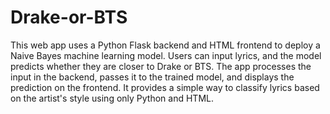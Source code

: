 # Drake-or-BTS

This web app uses a Python Flask backend and HTML frontend to deploy a Naive Bayes machine learning model. Users can input lyrics, and the model predicts whether they are closer to Drake or BTS. The app processes the input in the backend, passes it to the trained model, and displays the prediction on the frontend. It provides a simple way to classify lyrics based on the artist's style using only Python and HTML.
